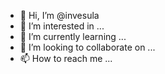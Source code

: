 - 👋 Hi, I’m @invesula
- 👀 I’m interested in ...
- 🌱 I’m currently learning ...
- 💞️ I’m looking to collaborate on ...
- 📫 How to reach me ...

<!---
invesula/invesula is a ✨ special ✨ repository because its `README.md` (this file) appears on your GitHub profile.
You can click the Preview link to take a look at your changes.
--->
